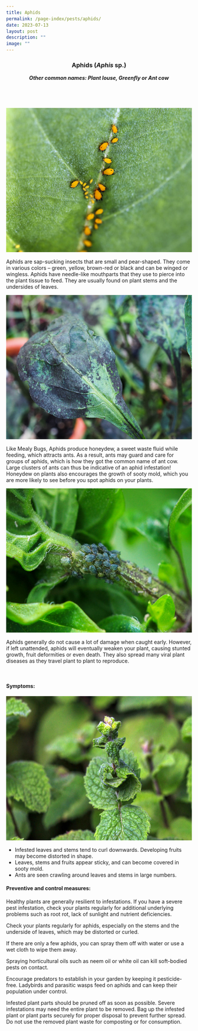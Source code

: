 ```yaml
---
title: Aphids
permalink: /page-index/pests/aphids/
date: 2023-07-13
layout: post
description: ""
image: ""
---
```

<section>
	<header>
		<h3>Aphids (<em>Aphis</em> sp.)</h3>
		<strong><em>Other common names: Plant louse, Greenfly or Ant cow</em></strong>
		</header>
	<br>
</section>
<img style="height:390px; width:520px" src="/images/Biodiversity/dancing%20aphids%20on%20calotropis%20(1)victorialim.jpg">

<section>
<p>Aphids are sap-sucking insects that are small and pear-shaped. They come in various colors – green, yellow, brown-red or black and can be winged or wingless. Aphids have needle-like mouthparts that they use to pierce into the plant tissue to feed. They are usually found on plant stems and the undersides of leaves.</p>
<img style="height:390px; width:520px" src="/images/Plant%20problems/SootyMold_JacChua.jpg">	
<p>Like Mealy Bugs, Aphids produce honeydew, a sweet waste fluid while feeding, which attracts ants. As a result, ants may guard and care for groups of aphids, which is how they got the common name of ant cow. Large clusters of ants can thus be indicative of an aphid infestation! Honeydew on plants also encourages the growth of sooty mold, which you are more likely to see before you spot aphids on your plants.</p>
		<img style="height:390px; width:520px" src="/images/Biodiversity/aphids%20-%20mentha%201victorialim.jpg">
<p>Aphids generally do not cause a lot of damage when caught early. However, if left unattended, aphids will eventually weaken your plant, causing stunted growth, fruit deformities or even death. They also spread many viral plant diseases as they travel plant to plant to reproduce.</p>
<br>
	</section>
	
<section>
	<h4>Symptoms:</h4><p></p>
	<img style="height:390px; width:520px" src="/images/Biodiversity/aphids%20-%20mentha%20vilosavictorialim.jpg">

<ul>
	<li>Infested leaves and stems tend to curl downwards. Developing fruits may become distorted in shape.</li>
	<li>Leaves, stems and fruits appear sticky, and can become covered in sooty mold.</li>
	<li>Ants are seen crawling around leaves and stems in large numbers. </li>
</ul>

</section>

<section>
	<h4>Preventive and control measures:</h4>

<p>Healthy plants are generally resilient to infestations. If you have a severe pest infestation, check your plants regularly for additional underlying problems such as root rot, lack of sunlight and nutrient deficiencies.</p>
<p>Check your plants regularly for aphids, especially on the stems and the underside of leaves, which may be distorted or curled.</p> 
<p>If there are only a few aphids, you can spray them off with water or use a wet cloth to wipe them away.</p>
<p>Spraying horticultural oils such as neem oil or white oil can kill soft-bodied pests on contact.</p>
<p>Encourage predators to establish in your garden by keeping it pesticide-free. Ladybirds and parasitic wasps feed on aphids and can keep their population under control.</p>  
<p>Infested plant parts should be pruned off as soon as possible. Severe infestations may need the entire plant to be removed. Bag up the infested plant or plant parts securely for proper disposal to prevent further spread. Do not use the removed plant waste for composting or for consumption.</p> 
</section>